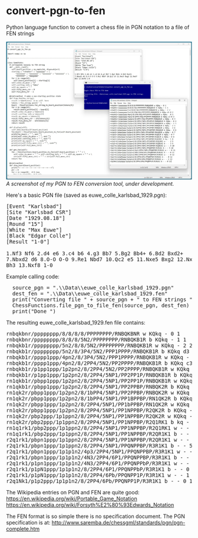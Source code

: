 # convert-pgn-to-fen
Python language function to convert a chess file in PGN notation to a file of FEN strings

![demo|500](/Images/converting_euwe_colle_from_pgn_to_fen.jpg)
<i>A screenshot of my PGN to FEN conversion tool, under development.</i>

Here's a basic PGN file (saved as euwe_colle_karlsbad_1929.pgn):

<pre>
[Event "Karlsbad"]
[Site "Karlsbad CSR"]
[Date "1929.08.18"]
[Round "15"]
[White "Max Euwe"]
[Black "Edgar Colle"]
[Result "1-0"]

1.Nf3 Nf6 2.d4 e6 3.c4 b6 4.g3 Bb7 5.Bg2 Bb4+ 6.Bd2 Bxd2+
7.Nbxd2 d6 8.O-O O-O 9.Re1 Nbd7 10.Qc2 e5 11.Nxe5 Bxg2 12.Nxd7
Bh3 13.Nxf8 1-0
</pre>

Example calling code:

<pre>
  source_pgn = ".\\Data\\euwe_colle_karlsbad_1929.pgn"
  dest_fen = ".\\Data\\euwe_colle_karlsbad_1929.fen"
  print("Converting file " + source_pgn + " to FEN strings ")
  ChessFunctions.file_pgn_to_file_fen(source_pgn, dest_fen)
  print("Done ")
</pre>

The resulting euwe_colle_karlsbad_1929.fen file contains:

<pre>
rnbqkbnr/pppppppp/8/8/8/8/PPPPPPPP/RNBQKBNR w KQkq - 0 1
rnbqkbnr/pppppppp/8/8/8/5N2/PPPPPPPP/RNBQKB1R b KQkq - 1 1
rnbqkb1r/pppppppp/5n2/8/8/5N2/PPPPPPPP/RNBQKB1R w KQkq - 2 2
rnbqkb1r/pppppppp/5n2/8/3P4/5N2/PPP1PPPP/RNBQKB1R b KQkq d3 0 2
rnbqkb1r/pppp1ppp/4pn2/8/3P4/5N2/PPP1PPPP/RNBQKB1R w KQkq - 0 3
rnbqkb1r/pppp1ppp/4pn2/8/2PP4/5N2/PP2PPPP/RNBQKB1R b KQkq c3 0 3
rnbqkb1r/p1pp1ppp/1p2pn2/8/2PP4/5N2/PP2PPPP/RNBQKB1R w KQkq - 0 4
rnbqkb1r/p1pp1ppp/1p2pn2/8/2PP4/5NP1/PP2PP1P/RNBQKB1R b KQkq - 0 4
rn1qkb1r/pbpp1ppp/1p2pn2/8/2PP4/5NP1/PP2PP1P/RNBQKB1R w KQkq - 1 5
rn1qkb1r/pbpp1ppp/1p2pn2/8/2PP4/5NP1/PP2PPBP/RNBQK2R b KQkq - 2 5
rn1qk2r/pbpp1ppp/1p2pn2/8/1bPP4/5NP1/PP2PPBP/RNBQK2R w KQkq - 3 6
rn1qk2r/pbpp1ppp/1p2pn2/8/1bPP4/5NP1/PP1BPPBP/RN1QK2R b KQkq - 4 6
rn1qk2r/pbpp1ppp/1p2pn2/8/2PP4/5NP1/PP1bPPBP/RN1QK2R w KQkq - 0 7
rn1qk2r/pbpp1ppp/1p2pn2/8/2PP4/5NP1/PP1NPPBP/R2QK2R b KQkq - 0 7
rn1qk2r/pbp2ppp/1p1ppn2/8/2PP4/5NP1/PP1NPPBP/R2QK2R w KQkq - 0 8
rn1qk2r/pbp2ppp/1p1ppn2/8/2PP4/5NP1/PP1NPPBP/R2Q1RK1 b kq - 1 8
rn1q1rk1/pbp2ppp/1p1ppn2/8/2PP4/5NP1/PP1NPPBP/R2Q1RK1 w - - 2 9
rn1q1rk1/pbp2ppp/1p1ppn2/8/2PP4/5NP1/PP1NPPBP/R2QR1K1 b - - 3 9
r2q1rk1/pbpn1ppp/1p1ppn2/8/2PP4/5NP1/PP1NPPBP/R2QR1K1 w - - 4 10
r2q1rk1/pbpn1ppp/1p1ppn2/8/2PP4/5NP1/PPQNPPBP/R3R1K1 b - - 5 10
r2q1rk1/pbpn1ppp/1p1p1n2/4p3/2PP4/5NP1/PPQNPPBP/R3R1K1 w - - 0 11
r2q1rk1/pbpn1ppp/1p1p1n2/4N3/2PP4/6P1/PPQNPPBP/R3R1K1 b - - 0 11
r2q1rk1/p1pn1ppp/1p1p1n2/4N3/2PP4/6P1/PPQNPPbP/R3R1K1 w - - 0 12
r2q1rk1/p1pN1ppp/1p1p1n2/8/2PP4/6P1/PPQNPPbP/R3R1K1 b - - 0 12
r2q1rk1/p1pN1ppp/1p1p1n2/8/2PP4/6Pb/PPQNPP1P/R3R1K1 w - - 1 13
r2q1Nk1/p1p2ppp/1p1p1n2/8/2PP4/6Pb/PPQNPP1P/R3R1K1 b - - 0 13
</pre>

The Wikipedia entries on PGN and FEN are quite good:
https://en.wikipedia.org/wiki/Portable_Game_Notation
https://en.wikipedia.org/wiki/Forsyth%E2%80%93Edwards_Notation

The FEN format is so simple there is no specification document. The PGN specification is at:
http://www.saremba.de/chessgml/standards/pgn/pgn-complete.htm
